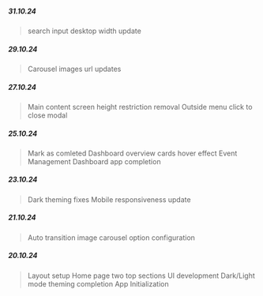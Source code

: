 ##### 31.10.24

> search input desktop width update

##### 29.10.24

> Carousel images url updates

##### 27.10.24

> Main content screen height restriction removal
> Outside menu click to close modal

##### 25.10.24

> Mark as comleted
> Dashboard overview cards hover effect
> Event Management Dashboard app completion

##### 23.10.24

> Dark theming fixes
> Mobile responsiveness update

##### 21.10.24

> Auto transition image carousel option configuration

##### 20.10.24

> Layout setup
> Home page two top sections UI development
> Dark/Light mode theming completion
> App Initialization
